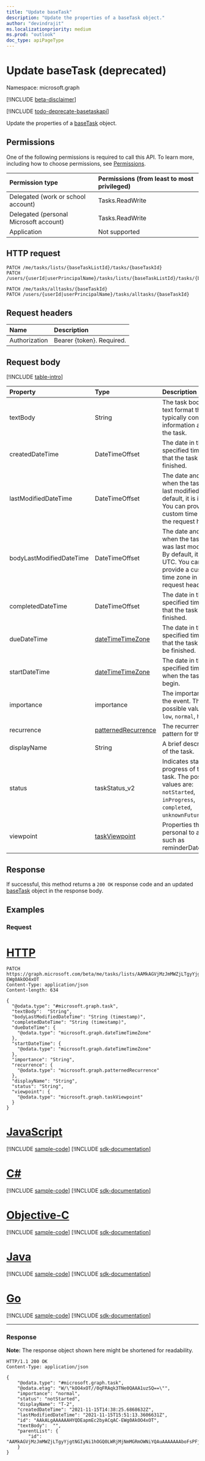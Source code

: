 ```yaml
---
title: "Update baseTask"
description: "Update the properties of a baseTask object."
author: "devindrajit"
ms.localizationpriority: medium
ms.prod: "outlook"
doc_type: apiPageType
---
```


# Update baseTask (deprecated)
Namespace: microsoft.graph

[!INCLUDE [beta-disclaimer](../../includes/beta-disclaimer.md)]

[!INCLUDE [todo-deprecate-basetaskapi](../includes/todo-deprecate-basetaskapi.md)]

Update the properties of a [baseTask](../resources/basetask.md) object.

## Permissions
One of the following permissions is required to call this API. To learn more, including how to choose permissions, see [Permissions](/graph/permissions-reference).

|Permission type|Permissions (from least to most privileged)|
|:---|:---|
|Delegated (work or school account)|Tasks.ReadWrite|
|Delegated (personal Microsoft account)|Tasks.ReadWrite|
|Application|Not supported|

## HTTP request

<!-- {
  "blockType": "ignored"
}
-->
``` http
PATCH /me/tasks/lists/{baseTaskListId}/tasks/{baseTaskId}
PATCH /users/{userId|userPrincipalName}/tasks/lists/{baseTaskListId}/tasks/{baseTaskId}

PATCH /me/tasks/alltasks/{baseTaskId}
PATCH /users/{userId|userPrincipalName}/tasks/alltasks/{baseTaskId}
```

## Request headers
|Name|Description|
|:---|:---|
|Authorization|Bearer {token}. Required.|

## Request body
[!INCLUDE [table-intro](../../includes/update-property-table-intro.md)]


|Property|Type|Description|
|:---|:---|:---|
|textBody|String|The task body in text format that typically contains information about the task.|
|createdDateTime|DateTimeOffset|The date in the specified time zone that the task was finished.|
|lastModifiedDateTime|DateTimeOffset|The date and time when the task was last modified. By default, it is in UTC. You can provide a custom time zone in the request header.|
|bodyLastModifiedDateTime|DateTimeOffset|The date and time when the task body was last modified. By default, it is in UTC. You can provide a custom time zone in the request header.|
|completedDateTime|DateTimeOffset|The date in the specified time zone that the task was finished.|
|dueDateTime|[dateTimeTimeZone](../resources/datetimetimezone.md)|The date in the specified time zone that the task is to be finished.|
|startDateTime|[dateTimeTimeZone](../resources/datetimetimezone.md)|The date in the specified time zone when the task is to begin.|
|importance|importance|The importance of the event. The possible values are: `low`, `normal`, `high`.|
|recurrence|[patternedRecurrence](../resources/patternedrecurrence.md)|The recurrence pattern for the task.|
|displayName|String|A brief description of the task.|
|status|taskStatus_v2|Indicates state or progress of the task. The possible values are: `notStarted`, `inProgress`, `completed`, `unknownFutureValue`.|
|viewpoint|[taskViewpoint](../resources/taskviewpoint.md)|Properties that are personal to a user such as reminderDateTime.|



## Response

If successful, this method returns a `200 OK` response code and an updated [baseTask](../resources/basetask.md) object in the response body.

## Examples

### Request

# [HTTP](#tab/http)
<!-- {
  "blockType": "request",
  "name": "update_basetask"
}
-->
``` http
PATCH https://graph.microsoft.com/beta/me/tasks/lists/AAMkAGVjMzJmMWZjLTgyYjgtNGIyNi1hOGQ0LWRjMjNmMGRmOWNiYQAuAAAAAAAboFsPFj7gQpLAt/tasks/AAkALgAAAAAAHYQDEapmEc2byACqAC-EWg0AkOO4xOT
Content-Type: application/json
Content-length: 634

{
  "@odata.type": "#microsoft.graph.task",
  "textBody":  "String",
  "bodyLastModifiedDateTime": "String (timestamp)",
  "completedDateTime": "String (timestamp)",
  "dueDateTime": {
    "@odata.type": "microsoft.graph.dateTimeTimeZone"
  },
  "startDateTime": {
    "@odata.type": "microsoft.graph.dateTimeTimeZone"
  },
  "importance": "String",
  "recurrence": {
    "@odata.type": "microsoft.graph.patternedRecurrence"
  },
  "displayName": "String",
  "status": "String",
  "viewpoint": {
    "@odata.type": "microsoft.graph.taskViewpoint"
  }
}
```
# [JavaScript](#tab/javascript)
[!INCLUDE [sample-code](../includes/snippets/javascript/update-basetask-javascript-snippets.md)]
[!INCLUDE [sdk-documentation](../includes/snippets/snippets-sdk-documentation-link.md)]

# [C#](#tab/csharp)
[!INCLUDE [sample-code](../includes/snippets/csharp/update-basetask-csharp-snippets.md)]
[!INCLUDE [sdk-documentation](../includes/snippets/snippets-sdk-documentation-link.md)]

# [Objective-C](#tab/objc)
[!INCLUDE [sample-code](../includes/snippets/objc/update-basetask-objc-snippets.md)]
[!INCLUDE [sdk-documentation](../includes/snippets/snippets-sdk-documentation-link.md)]

# [Java](#tab/java)
[!INCLUDE [sample-code](../includes/snippets/java/update-basetask-java-snippets.md)]
[!INCLUDE [sdk-documentation](../includes/snippets/snippets-sdk-documentation-link.md)]

# [Go](#tab/go)
[!INCLUDE [sample-code](../includes/snippets/go/update-basetask-go-snippets.md)]
[!INCLUDE [sdk-documentation](../includes/snippets/snippets-sdk-documentation-link.md)]

---



### Response
**Note:** The response object shown here might be shortened for readability.
<!-- {
  "blockType": "response",
  "truncated": true,
  "@odata.type": "microsoft.graph.task"
}
-->
``` http
HTTP/1.1 200 OK
Content-Type: application/json

{
    "@odata.type": "#microsoft.graph.task",
    "@odata.etag": "W/\"kOO4xOT//0qFRAqk3TNe0QAAA1uzSQ==\"",
    "importance": "normal",
    "status": "notStarted",
    "displayName": "T-2",
    "createdDateTime": "2021-11-15T14:38:25.6868632Z",
    "lastModifiedDateTime": "2021-11-15T15:51:13.3606631Z",
    "id": "AAkALgAAAAAAHYQDEapmEc2byACqAC-EWg0AkOO4xOT",
    "textBody":  "",
    "parentList": {
        "id": "AAMkAGVjMzJmMWZjLTgyYjgtNGIyNi1hOGQ0LWRjMjNmMGRmOWNiYQAuAAAAAAAboFsPFj7gQpLAt"
    }
}
```

